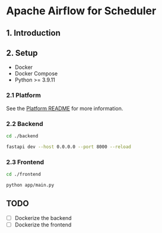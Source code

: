 # Apache Airflow for Scheduler

## 1. Introduction

## 2. Setup

- Docker
- Docker Compose
- Python >= 3.9.11

### 2.1 Platform

See the [Platform README](./platform/README.md) for more information.

### 2.2 Backend

```bash
cd ./backend

fastapi dev --host 0.0.0.0 --port 8000 --reload
```

### 2.3 Frontend

```bash
cd ./frontend

python app/main.py
```

## TODO

- [ ] Dockerize the backend
- [ ] Dockerize the frontend
